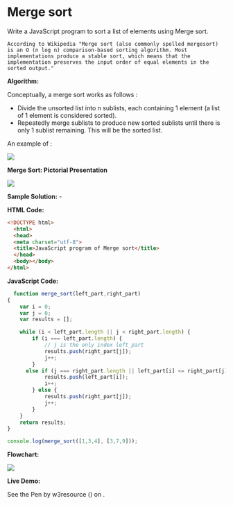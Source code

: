 # Merge sort

Write a JavaScript program to sort a list of elements using Merge sort.

```
According to Wikipedia "Merge sort (also commonly spelled mergesort) is an O (n log n) comparison-based sorting algorithm. Most implementations produce a stable sort, which means that the implementation preserves the input order of equal elements in the sorted output."
```

**Algorithm:**

Conceptually, a merge sort works as follows :

*   Divide the unsorted list into n sublists, each containing 1 element (a list of 1 element is considered sorted).
*   Repeatedly merge sublists to produce new sorted sublists until there is only 1 sublist remaining. This will be the sorted list.

An example of :

![](https://www.w3resource.com/w3r_images/Merge-sort-example-300px.gif)

**Merge Sort: Pictorial Presentation**

![](https://www.w3resource.com/w3r_images/merge_sort.png)

**Sample Solution:** -

**HTML Code:**

```html
<!DOCTYPE html>
  <html>
  <head>
  <meta charset="utf-8">
  <title>JavaScript program of Merge sort</title>
  </head>
  <body></body>
</html>

```

**JavaScript Code:**

```js
  function merge_sort(left_part,right_part) 
{
	var i = 0;
	var j = 0;
	var results = [];

	while (i < left_part.length || j < right_part.length) {
		if (i === left_part.length) {
			// j is the only index left_part
			results.push(right_part[j]);
			j++;
		} 
      else if (j === right_part.length || left_part[i] <= right_part[j]) {
			results.push(left_part[i]);
			i++;
		} else {
			results.push(right_part[j]);
			j++;
		}
	}
	return results;
}

console.log(merge_sort([1,3,4], [3,7,9]));

```

**Flowchart:**

![](https://www.w3resource.com/w3r_images/searching-and-sorting-algorithm-exercise-2.png)  

**Live Demo:**

<section class="expand-codepen"><p data-height="380" data-theme-id="0" data-slug-hash="jGLepN" data-default-tab="js,result" data-user="w3resource" data-embed-version="2" data-pen-title="JavaScript - common-editor-exercises" data-editable="true" class="codepen">See the Pen by w3resource () on .</p><codepen></codepen></section>